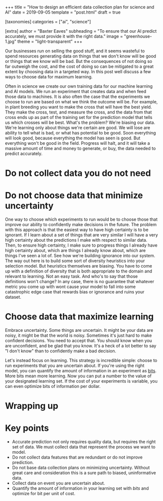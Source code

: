 +++
title = "How to design an efficient data collection plan for science and AI"
date = 2019-09-05
template = "post.html"
draft = true

[taxonomies]
categories = ["ai", "science"]

[extra]
author = "Baxter Eaves"
subheading = "To ensure that our AI predict accurately, we must provide it with the right data."
image = "greenhouse-1.jpg"
theme = "light-transparent"
+++

Our businesses run on selling the good stuff, and it seems wasteful to spend resources generating data on things that we don't know will be good or things that we know will be bad. But the consequences of not doing so far outweigh the cost, and the cost of doing so can be mitigated to a great extent by choosing data in a targeted way. In this post well discuss a few ways to choose data for maximum learning.

Often in science we create our own training data for our machine learning and AI models. We run an experiment that creates data and when feed those data to machines. It is also often the case that the experiments we choose to run are based on what we think the outcome will be. For example, in plant breeding you want to make the cross that will have the best yield. They make the cross, test, and measure the cross, and the data from that cross ends up as part of the training set for the prediction model that tells us which crosses will be best. What's the problem? We're biasing our data. We're learning only about things we're certain are good. We will lose are ability to tell what is bad, or what has potential to be good. Soon everything will look good, because everything the model has seen is good. But everything won't be good in the field. Progress will halt, and it will take a massive amount of time and money to generate, or buy, the data needed to predict accurately.

# Do not collect data you do not need

# Do not choose data that minimize uncertainty

One way to choose which experiments to run would be to choose those that improve our ability to confidently make decisions in the future. The problem with this approach is that the easiest way to have high certainty is to be ignorant. If I learn about a set of things that are very similar I will have a very high certainty about the predictions I make with respect to similar data. Then, to ensure high certainty, I make sure to progress things I already have high certainty about, which are things I already know about, which are things I've seen a lot of. See how we're building ignorance into our system. The way out here is to build some sort of diversity heuristics into your selection model. But heuristics themselves are biasing. You have to come up with a definition of diversity that is both appropriate to the domain and relevant to learning. Not an easy task. And who's to say that those definitions won't change? In any case, there is no guarantee that whatever metric you come up with wont cause your model to fall into some catastrophic edge case that rewards bias or ignorance and ruins your dataset.

# Choose data that maximize learning

Embrace uncertainty. Some things are uncertain. It might be your data are noisy, it might be that the world is noisy. Sometimes it's just hard to make confident decisions. You need to accept that. You should know when you are unconfident, and be glad that you know. It's a heck of a lot better to say "I don't know" than to confidently make a bad decision.

Let's instead focus on learning. This strategy is incredible simple: choose to run experiments that you are uncertain about. If you're using the right model, you can quantify the amount of information in an experiment as [bits](https://en.wikipedia.org/wiki/Bit). More bits mean more learning. Now you can put a number to the value of your designated learning set. If the cost of your experiments is variable, you can even optimize bits of information per dollar.


# Wrapping up

# Key points

- Accurate prediction not only requires quality data, but requires the right set of data. We must collect data that represent the process we want to model.
- Do not collect data features that are redundant or do not improve prediction.
- Do not base data collection plans on minimizing uncertainty. Without great care and consideration this is a sure path to biased, uninformative data.
- Collect data on event you are uncertain about.
- Quantify the amount of information in your learning set with *bits* and optimize for bit per unit of cost.
